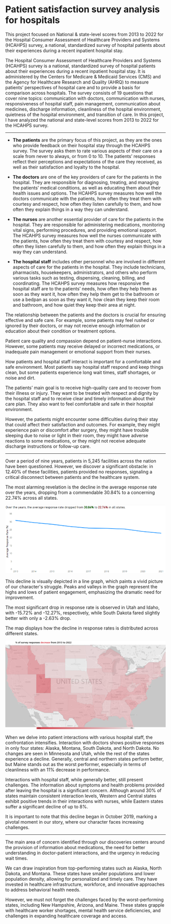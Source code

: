 # Patient satisfaction survey analysis for hospitals 

This project focused on National & state-level scores from 2013 to 2022 for the Hospital Consumer Assessment of Healthcare Providers and Systems (HCAHPS) survey, a national, standardized survey of hospital patients about their experiences during a recent inpatient hospital stay.

The Hospital Consumer Assessment of Healthcare Providers and Systems (HCAHPS) survey is a national, standardized survey of hospital patients about their experiences during a recent inpatient hospital stay. It is administered by the Centers for Medicare & Medicaid Services (CMS) and the Agency for Healthcare Research and Quality (AHRQ) to measure patients’ perspectives of hospital care and to provide a basis for comparison across hospitals. The survey consists of 19 questions that cover nine topics: communication with doctors, communication with nurses, responsiveness of hospital staff, pain management, communication about medicines, discharge information, cleanliness of the hospital environment, quietness of the hospital environment, and transition of care. In this project, I have analyzed the national and state-level scores from 2013 to 2022 for the HCAHPS survey.

---
 - **The patients** are the primary focus of this project, as they are the ones who provide feedback on their hospital stay through the HCAHPS survey. The survey asks them to rate various aspects of their care on a scale from never to always, or from 0 to 10. The patients’ responses reflect their perceptions and expectations of the care they received, as well as their satisfaction and loyalty to the hospital.

 - **The doctors** are one of the key providers of care for the patients in the hospital. They are responsible for diagnosing, treating, and managing the patients’ medical conditions, as well as educating them about their health issues and options. The HCAHPS survey measures how well the doctors communicate with the patients, how often they treat them with courtesy and respect, how often they listen carefully to them, and how often they explain things in a way they can understand.

- **The nurses** are another essential provider of care for the patients in the hospital. They are responsible for administering medications, monitoring vital signs, performing procedures, and providing emotional support. The HCAHPS survey measures how well the nurses communicate with the patients, how often they treat them with courtesy and respect, how often they listen carefully to them, and how often they explain things in a way they can understand.

- **The hospital staff** includes other personnel who are involved in different aspects of care for the patients in the hospital. They include technicians, pharmacists, housekeepers, administrators, and others who perform various tasks such as testing, dispensing, cleaning, billing, and coordinating. The HCAHPS survey measures how responsive the hospital staff are to the patients’ needs, how often they help them as soon as they want it, how often they help them get to the bathroom or use a bedpan as soon as they want it, how clean they keep their room and bathroom, and how quiet they keep their area at night.

The relationship between the patients and the doctors is crucial for ensuring effective and safe care. For example, some patients may feel rushed or ignored by their doctors, or may not receive enough information or education about their condition or treatment options.

Patient care quality and compassion depend on patient-nurse interactions. However, some patients may receive delayed or incorrect medications, or inadequate pain management or emotional support from their nurses.

How patients and hospital staff interact is important for a comfortable and safe environment. Most patients say hospital staff respond and keep things clean, but some patients experience long wait times, staff shortages, or noise and dirt.

The patients’ main goal is to receive high-quality care and to recover from their illness or injury. They want to be treated with respect and dignity by the hospital staff and to receive clear and timely information about their care plan. They also want to feel comfortable and safe in their hospital environment.

However, the patients might encounter some difficulties during their stay that could affect their satisfaction and outcomes. For example, they might experience pain or discomfort after surgery, they might have trouble sleeping due to noise or light in their room, they might have adverse reactions to some medications, or they might not receive adequate discharge instructions or follow-up care.

---

Over a period of nine years, patients in 5,245 facilities across the nation have been questioned. However, we discover a significant obstacle: in 12.40% of these facilities, patients provided no responses, signaling a critical disconnect between patients and the healthcare system.

The most alarming revelation is the decline in the average response rate over the years, dropping from a commendable 30.84% to a concerning 22.74% across all states.


<p align="center">
  <img src="https://github.com/Mikhail-Mks/HCAHPS/blob/main/Graphs/Response%20rate.png?raw=true" alt="Over the years, the average response rate dropped from 30.84% to 22.74% in all states.">
</p>


 This decline is visually depicted in a line graph, which paints a vivid picture of our character's struggle. Peaks and valleys in the graph represent the highs and lows of patient engagement, emphasizing the dramatic need for improvement.

The most significant drop in response rate is observed in Utah and Idaho, with -15.72% and -12.27%, respectively, while South Dakota fared slightly better with only a -2.63% drop.

The map displays how the decline in response rates is distributed across different states.

<p align="center">
  <img src="https://github.com/Mikhail-Mks/HCAHPS/blob/main/Graphs/Map.png?raw=true" alt="% of survey responses decrease from 2013 to 2022.">
</p>

When we delve into patient interactions with various hospital staff, the confrontation intensifies. Interaction with doctors shows positive responses in only four states: Alaska, Montana, South Dakota, and North Dakota. No changes are seen in Minnesota and Utah, while the rest of the states experience a decline. Generally, central and northern states perform better, but Maine stands out as the worst performer, especially in terms of cleanliness with an 11% decrease in performance.

Interactions with hospital staff, while generally better, still present challenges. The information about symptoms and health problems provided after leaving the hospital is a significant concern. Although around 30% of states maintain consistent interaction levels, Western and Central states exhibit positive trends in their interactions with nurses, while Eastern states suffer a significant decline of up to 8%.

It is important to note that this decline began in October 2019, marking a pivotal moment in our story, where our character faces increasing challenges.

---
The main area of concern identified through our discoveries centers around the provision of information about medications, the need for better understanding in doctor-patient interactions, and the urgency in reducing wait times.

We can draw inspiration from top-performing states such as Alaska, North Dakota, and Montana. These states have smaller populations and lower population density, allowing for personalized and timely care. They have invested in healthcare infrastructure, workforce, and innovative approaches to address behavioral health needs.

However, we must not forget the challenges faced by the worst-performing states, including New Hampshire, Arizona, and Maine. These states grapple with healthcare worker shortages, mental health service deficiencies, and challenges in expanding healthcare coverage and access.

